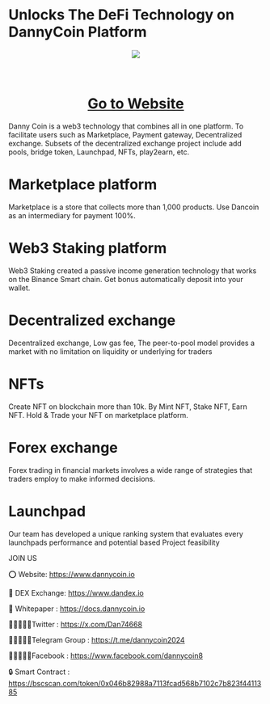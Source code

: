 # Unlocks The DeFi Technology on DannyCoin Platform
<div align="center"><img src="https://dannycoin.io/wp-content/uploads/2024/07/photo_6134157079552834558_y-removebg-preview-1-1.png" /><br />
</div>
<div align="center">
  <h1><br />
    <a href="https://dannycoin.io/" target="_blank">Go to Website<br />
    </a></h1>
</div>
Danny Coin is a web3 technology that combines all in one platform. To facilitate users such as Marketplace, Payment gateway, Decentralized exchange. Subsets of the decentralized exchange project include add pools, bridge token, Launchpad, NFTs, play2earn, etc.

# Marketplace platform
Marketplace is a store that collects more than 1,000 products. Use Dancoin as an intermediary for payment 100%.

# Web3 Staking platform
Web3 Staking created a passive income generation technology that works on the Binance Smart chain. Get bonus automatically deposit into your wallet.

# Decentralized exchange
Decentralized exchange, Low gas fee, The peer-to-pool model provides a market with no limitation on liquidity or underlying for traders

# NFTs
Create NFT on blockchain more than 10k. By Mint NFT, Stake NFT, Earn NFT. Hold & Trade your NFT on marketplace platform.

# Forex exchange
Forex trading in financial markets involves a wide range of strategies that traders employ to make informed decisions.

# Launchpad
Our team has developed a unique ranking system that evaluates every launchpads performance and potential based Project feasibility


JOIN US

⭕ Website: https://www.dannycoin.io

💱 DEX Exchange: https://www.dandex.io

📄 Whitepaper : https://docs.dannycoin.io

👨🏿‍🤝‍👨🏿Twitter : https://x.com/Dan74668

👨🏿‍🤝‍👨🏿Telegram Group : https://t.me/dannycoin2024

👨🏿‍🤝‍👨🏿Facebook : https://www.facebook.com/dannycoin8

🔒 Smart Contract : https://bscscan.com/token/0x046b82988a7113fcad568b7102c7b823f4411385
